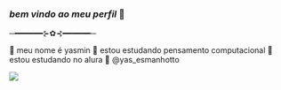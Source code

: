 ### _bem_ _vindo_ _ao_ _meu_ _perfil_ 🤍
  ─━━━━━━⊱✿⊰━━━━━━─



🌙 meu nome é yasmin
🌙 estou estudando pensamento computacional
🌙 estou estudando no alura
🌙 @yas_esmanhotto


![](https://media.tenor.com/CiJuhjUFaeIAAAAC/gojo-satoru-jujutsu-kaisen.gif)

